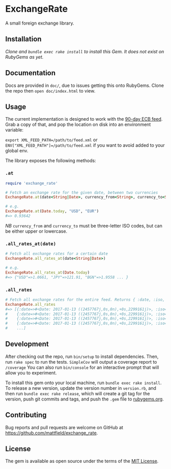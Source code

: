 # ExchangeRate

A small foreign exchange library.

## Installation

*Clone and `bundle exec rake install` to install this Gem. It does not exist on RubyGems as yet.*

## Documentation

Docs are provided in `doc/`, due to issues getting this onto RubyGems. Clone the repo then `open doc/index.html` to view.

## Usage

The current implementation is designed to work with the [90-day ECB feed](https://www.ecb.europa.eu/stats/eurofxref/eurofxref-hist-90d.xml). Grab a copy of that,
and pop the location on disk into an environment variable:

`export XML_FEED_PATH=/path/to/feed.xml` or `ENV["XML_FEED_PATH"]=/path/to/feed.xml` if you want to avoid added to your global env.

The library exposes the following methods:

### `.at`
```Ruby
require 'exchange_rate'

# Fetch an exchange rate for the given date, between two currencies
ExchangeRate.at(date<String|Date>, currency_from<String>, currency_to<String>)

# e.g. 
ExchangeRate.at(Date.today, "USD", "EUR")
#=> 0.93642
```

*NB* `currency_from` and `currency_to` must be three-letter ISO codes, but can be either upper or lowercase.

### `.all_rates_at(date)`
```Ruby
# Fetch all exchange rates for a certain date
ExchangeRate.all_rates_at(date<String|Date>)

# e.g.
ExchangeRate.all_rates_at(Date.today)
#=> {"USD"=>1.0661, "JPY"=>121.91, "BGN"=>1.9558 ... }
```

### `.all_rates`
```Ruby
# Fetch all exchange rates for the entire feed. Returns { :date, :iso, :rate }
ExchangeRate.all_rates
#=> [{:date=>#<Date: 2017-01-13 ((2457767j,0s,0n),+0s,2299161j)>, :iso=>"USD", :rate=>1.0661},
#    {:date=>#<Date: 2017-01-13 ((2457767j,0s,0n),+0s,2299161j)>, :iso=>"JPY", :rate=>121.91},
#    {:date=>#<Date: 2017-01-13 ((2457767j,0s,0n),+0s,2299161j)>, :iso=>"BGN", :rate=>1.9558},
#    {:date=>#<Date: 2017-01-13 ((2457767j,0s,0n),+0s,2299161j)>, :iso=>"CZK", :rate=>27.021}
#    ...]
```

## Development

After checking out the repo, run `bin/setup` to install dependencies.
Then, run `rake spec` to run the tests. `SimpleCov` will output a coverage report to `/coverage`
You can also run `bin/console` for an interactive prompt that will allow you to experiment.

To install this gem onto your local machine, run `bundle exec rake install`. To release a new version, update the version number in `version.rb`, and then run `bundle exec rake release`, which will create a git tag for the version, push git commits and tags, and push the `.gem` file to [rubygems.org](https://rubygems.org).

## Contributing

Bug reports and pull requests are welcome on GitHub at https://github.com/mattfield/exchange_rate.

## License

The gem is available as open source under the terms of the [MIT License](http://opensource.org/licenses/MIT).

